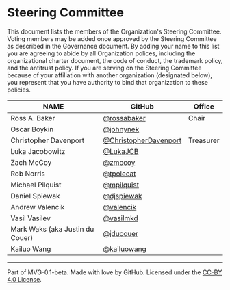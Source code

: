 # Steering Committee

This document lists the members of the Organization's Steering Committee. Voting members may be added once approved by the Steering Committee as described in the Governance document. By adding your name to this list you are agreeing to abide by all Organization polices, including the organizational charter document, the code of conduct, the trademark policy, and the antitrust policy. If you are serving on the Steering Committee because of your affiliation with another organization (designated below), you represent that you have authority to bind that organization to these policies.

| **NAME**              | **GitHub**                                                       | **Office** |
|-----------------------|------------------------------------------------------------------|------------|
| Ross A. Baker         | [@rossabaker](https://github.com/rossabaker)                     | Chair      |
| Oscar Boykin          | [@johnynek](https://github.com/johnynek)                         |
| Christopher Davenport | [@ChristopherDavenport](https://github.com/ChristopherDavenport) | Treasurer  |
| Luka Jacobowitz       | [@LukaJCB](https://github.com/LukaJCB)                           |
| Zach McCoy            | [@zmccoy](https://github.com/zmccoy)                             |
| Rob Norris            | [@tpolecat](https://github.com/tpolecat)                         |
| Michael Pilquist      | [@mpilquist](https://github.com/mpilquist)                       |
| Daniel Spiewak        | [@djspiewak](https://github.com/djspiewak)                       |
| Andrew Valencik       | [@valencik](https://github.com/valencik)                         |
| Vasil Vasilev         | [@vasilmkd](https://github.com/vasilmkd)                         |
| Mark Waks (aka Justin du Couer) | [@jducouer](https://github.com/jducouer)               |
| Kailuo Wang           | [@kailuowang](https://github.com/kailuowang)                     |

---
Part of MVG-0.1-beta.
Made with love by GitHub. Licensed under the [CC-BY 4.0 License](https://creativecommons.org/licenses/by-sa/4.0/).
